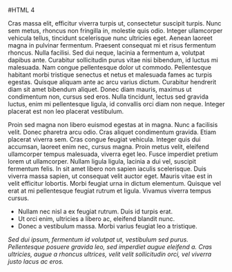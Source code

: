#HTML 4

Cras massa elit, efficitur viverra turpis ut, consectetur suscipit turpis. Nunc sem metus, rhoncus non fringilla in, molestie quis odio. Integer ullamcorper vehicula tellus, tincidunt scelerisque nunc ultricies eget. Aenean laoreet magna in pulvinar fermentum. Praesent consequat mi et risus fermentum rhoncus. Nulla facilisi. Sed dui neque, lacinia a fermentum a, volutpat dapibus ante. Curabitur sollicitudin purus vitae nisi bibendum, id luctus mi malesuada. Nam congue pellentesque dolor ut commodo. Pellentesque habitant morbi tristique senectus et netus et malesuada fames ac turpis egestas. Quisque aliquam ante ac arcu varius dictum. Curabitur hendrerit diam sit amet bibendum aliquet. Donec diam mauris, maximus ut condimentum non, cursus sed eros. Nulla tincidunt, lectus sed gravida luctus, enim mi pellentesque ligula, id convallis orci diam non neque. Integer placerat est non leo placerat vestibulum.

Proin sed magna non libero euismod egestas at in magna. Nunc a facilisis velit. Donec pharetra arcu odio. Cras aliquet condimentum gravida. Etiam placerat viverra sem. Cras congue feugiat vehicula. Integer quis dui accumsan, laoreet enim nec, cursus magna. Proin metus velit, eleifend ullamcorper tempus malesuada, viverra eget leo. Fusce imperdiet pretium lorem ut ullamcorper. Nullam ligula ligula, lacinia a dui vel, suscipit fermentum felis. In sit amet libero non sapien iaculis scelerisque. Duis viverra massa sapien, ut consequat velit auctor eget. Mauris vitae est in velit efficitur lobortis. Morbi feugiat urna in dictum elementum. Quisque vel erat at mi pellentesque feugiat rutrum et ligula. Vivamus viverra tempus cursus.

* Nullam nec nisl a ex feugiat rutrum. Duis id turpis erat. 
* Ut orci enim, ultricies a libero ac, eleifend blandit nunc.
* Donec a vestibulum massa. Morbi varius feugiat leo a tristique.

_Sed dui ipsum, fermentum id volutpat ut, vestibulum sed purus. Pellentesque posuere gravida leo, sed imperdiet augue eleifend a. Cras ultricies, augue a rhoncus ultrices, velit velit sollicitudin orci, vel viverra justo lacus ac eros._

